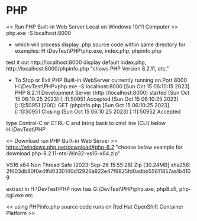 # PHP
<< Run PHP Built-in Web Server Local on Windows 10/11 Computer >>
php.exe -S localhost:8000 
* which will process display .php source code within same directory for examples:
  H:\DevTest\PHP\php.exe, index.php, phpinfo.php
  
test it out http://localhost:8000 display default index.php,
http://localhost:8000/phpinfo.php "shows PHP Version 8.2.11, etc."

* To Stop or Exit PHP Built-in WebServer currently running on Port 8000
H:\DevTest\PHP>php.exe -S localhost:8000
[Sun Oct 15 06:10:15 2023] PHP 8.2.11 Development Server (http://localhost:8000) started
[Sun Oct 15 06:10:25 2023] [::1]:50951 Accepted
[Sun Oct 15 06:10:25 2023] [::1]:50951 [200]: GET /phpinfo.php
[Sun Oct 15 06:10:25 2023] [::1]:50951 Closing
[Sun Oct 15 06:10:25 2023] [::1]:50952 Accepted

type Control-C or CTRL-C and bring back to cmd line (CLI) below 
H:\DevTest\PHP

<< Download run PHP Built-in Web Server >>
https://windows.php.net/download#php-8.2
"choose below example for download 
php-8.2.11-nts-Win32-vs16-x64.zip"

VS16 x64 Non Thread Safe (2023-Sep-26 15:55:26)
Zip [30.24MB]
sha256: 2f603db80f0e4ffd0330140d12926a822e47f9825fd0adbb55611857aa1b4109

extract in H:\DevTest\PHP now has G:\DevTest\PHP\php.exe, php8.dll, php-cgi.exe etc

<< using PHPinfo.php source code runs on Red Hat OpenShift Container Platform >>
